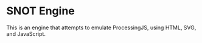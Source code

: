 # SNOT Engine
This is an engine that attempts to emulate ProcessingJS, using HTML, SVG, and JavaScript.

